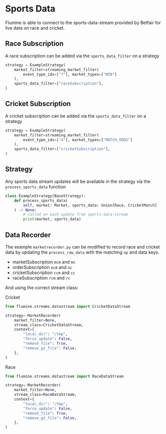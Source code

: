 # Sports Data

Flumine is able to connect to the sports-data-stream provided by Betfair for live data on race and cricket.

## Race Subscription

A race subscription can be added via the `sports_data_filter` on a strategy

```python 
strategy = ExampleStrategy(
    market_filter=streaming_market_filter(
        event_type_ids=["7"], market_types=["WIN"]
    ),
    sports_data_filter=["raceSubscription"],
)
```

## Cricket Subscription

A cricket subscription can be added via the `sports_data_filter` on a strategy

```python 
strategy = ExampleStrategy(
    market_filter=streaming_market_filter(
        event_type_ids=["4"], market_types=["MATCH_ODDS"]
    ),
    sports_data_filter=["cricketSubscription"],
)
```

## Strategy

Any sports data stream updates will be available in the strategy via the `process_sports_data` function

```python
class ExampleStrategy(BaseStrategy):
    def process_sports_data(
        self, market: Market, sports_data: Union[Race, CricketMatch]
    ) -> None:
        # called on each update from sports-data-stream
        print(market, sports_data)
```


## Data Recorder

The example `marketrecorder.py` can be modified to record race and cricket data by updating the `process_raw_data` with the matching `op` and data keys.

- marketSubscription `mcm` and `mc`
- orderSubscription `ocm` and `oc`
- cricketSubscription `ccm` and `cc`
- raceSubscription `rcm` and `rc`

And using the correct stream class:

Cricket
```python
from flumine.streams.datastream import CricketDataStream

strategy= MarketRecorder(
    market_filter=None,
    stream_class=CricketDataStream,
    context={
        "local_dir": "/tmp",
        "force_update": False,
        "remove_file": True,
        "remove_gz_file": False,
    },
)
```

Race
```python
from flumine.streams.datastream import RaceDataStream

strategy= MarketRecorder(
    market_filter=None,
    stream_class=RaceDataStream,
    context={
        "local_dir": "/tmp",
        "force_update": False,
        "remove_file": True,
        "remove_gz_file": False,
    },
)
```
